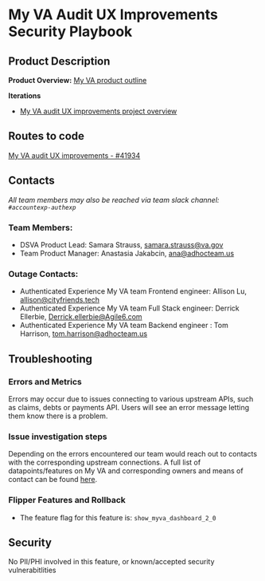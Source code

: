 # My VA Audit UX Improvements Security Playbook


## Product Description
**Product Overview:** [My VA product outline](https://github.com/department-of-veterans-affairs/va.gov-team/tree/master/products/identity-personalization/my-va#product-outline-my-va)

**Iterations**
- [My VA audit UX improvements project overview]([https://github.com/department-of-veterans-affairs/va.gov-team/tree/master/products/identity-personalization/my-va/payment-history#feature-payment-and-debt-info-on-the-my-va-dashboard](https://github.com/department-of-veterans-affairs/va.gov-team/tree/master/products/identity-personalization/my-va/2022-audit#project-outline-my-va-audit-updates-and-documentation))

## Routes to code
[My VA audit UX improvements - #41934](https://github.com/department-of-veterans-affairs/va.gov-team/issues/41934)

## Contacts
_All team members may also be reached via team slack channel: `#accountexp-authexp`_

### Team Members:
- DSVA Product Lead: Samara Strauss, samara.strauss@va.gov
- Team Product Manager: Anastasia Jakabcin, ana@adhocteam.us

### Outage Contacts:
- Authenticated Experience My VA team Frontend engineer: Allison Lu, allison@cityfriends.tech
- Authenticated Experience My VA team Full Stack engineer: Derrick Ellerbie, Derrick.ellerbie@Agile6.com 
- Authenticated Experience My VA team Backend engineer : Tom Harrison, tom.harrison@adhocteam.us


## Troubleshooting

### Errors and Metrics
Errors may occur due to issues connecting to various upstream APIs, such as claims, debts or payments API. Users will see an error message letting them know there is a problem.

### Issue investigation steps

Depending on the errors encountered our team would reach out to contacts with the corresponding upstream connections. A full list of datapoints/features on My VA and corresponding owners and means of contact can be found [here](https://github.com/department-of-veterans-affairs/va.gov-team/blob/master/products/identity-personalization/my-va/README.md#my-va-features).


### Flipper Features and Rollback
- The feature flag for this feature is: `show_myva_dashboard_2_0`

## Security
No PII/PHI involved in this feature, or known/accepted security vulnerabitlities
